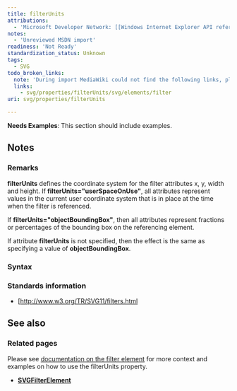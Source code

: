 ```yaml
---
title: filterUnits
attributions:
  - 'Microsoft Developer Network: [[Windows Internet Explorer API reference](http://msdn.microsoft.com/en-us/library/ie/hh828809%28v=vs.85%29.aspx) Article]'
notes:
  - 'Unreviewed MSDN import'
readiness: 'Not Ready'
standardization_status: Unknown
tags:
  - SVG
todo_broken_links:
  note: 'During import MediaWiki could not find the following links, please fix and adjust this list.'
  links:
    - svg/properties/filterUnits/svg/elements/filter
uri: svg/properties/filterUnits

---
```

**Needs Examples**: This section should include examples.

## <span>Notes</span>

### <span>Remarks</span>

**filterUnits** defines the coordinate system for the filter attributes x, y, width and height. If **filterUnits="userSpaceOnUse"**, all attributes represent values in the current user coordinate system that is in place at the time when the filter is referenced.

If **filterUnits="objectBoundingBox"**, then all attributes represent fractions or percentages of the bounding box on the referencing element.

If attribute **filterUnits** is not specified, then the effect is the same as specifying a value of **objectBoundingBox**.

### <span>Syntax</span>

### <span>Standards information</span>

-   [<http://www.w3.org/TR/SVG11/filters.html>

## <span>See also</span>

### <span>Related pages</span>

Please see [documentation on the filter element](/w/index.php?title=svg/properties/filterUnits/svg/elements/filter&action=edit&redlink=1) for more context and examples on how to use the filterUnits property.

-   [**SVGFilterElement**](/svg/elements/filter)
